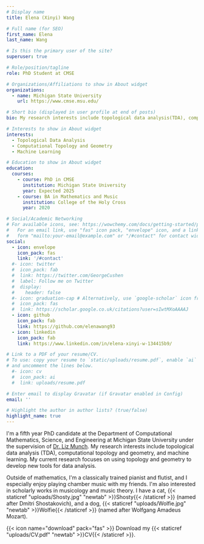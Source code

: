 ```yaml
---
# Display name
title: Elena (Xinyi) Wang

# Full name (for SEO)
first_name: Elena
last_name: Wang

# Is this the primary user of the site?
superuser: true

# Role/position/tagline
role: PhD Student at CMSE

# Organizations/Affiliations to show in About widget
organizations:
  - name: Michigan State University
    url: https://www.cmse.msu.edu/

# Short bio (displayed in user profile at end of posts)
bio: My research interests include topological data analysis(TDA), computational topology and geometry, and machine learning.

# Interests to show in About widget
interests:
  - Topological Data Analysis
  - Computational Topology and Geometry
  - Machine Learning

# Education to show in About widget
education:
  courses:
    - course: PhD in CMSE
      institution: Michigan State University
      year: Expected 2025
    - course: BA in Mathematics and Music
      institution: College of the Holy Cross
      year: 2020

# Social/Academic Networking
# For available icons, see: https://wowchemy.com/docs/getting-started/page-builder/#icons
#   For an email link, use "fas" icon pack, "envelope" icon, and a link in the
#   form "mailto:your-email@example.com" or "/#contact" for contact widget.
social:
  - icon: envelope
    icon_pack: fas
    link: '/#contact'
  #- icon: twitter
  #  icon_pack: fab
  #  link: https://twitter.com/GeorgeCushen
  #  label: Follow me on Twitter
  #  display:
  #    header: false
  #- icon: graduation-cap # Alternatively, use `google-scholar` icon from `ai` icon pack
  #  icon_pack: fas
  #  link: https://scholar.google.co.uk/citations?user=sIwtMXoAAAAJ
  - icon: github
    icon_pack: fab
    link: https://github.com/elenawang93
  - icon: linkedin
    icon_pack: fab
    link: https://www.linkedin.com/in/elena-xinyi-w-134415b9/

# Link to a PDF of your resume/CV.
# To use: copy your resume to `static/uploads/resume.pdf`, enable `ai` icons in `params.yaml`,
# and uncomment the lines below.
  #- icon: cv
  #  icon_pack: ai
  #  link: uploads/resume.pdf

# Enter email to display Gravatar (if Gravatar enabled in Config)
email: ''

# Highlight the author in author lists? (true/false)
highlight_name: true
---
```


I'm a fifth year PhD candidate at the Department of Computational Mathematics, Science, and Engineering at Michigan State University under the supervision of [Dr. Liz Munch](https://elizabethmunch.com/). My research interests include topological data analysis (TDA), computational topology and geometry, and machine learning. My current research focuses on using topology and geometry to develop new tools for data analysis.

Outside of mathematics, I'm a classically trained pianist and flutist, and I especially enjoy playing chamber music with my friends. I'm also interested in scholarly works in musicology and music theory. I have a cat, {{< staticref "uploads/Shosty.jpg" "newtab" >}}Shosty{{< /staticref >}} (named after Dmitri Shostakovich), and a dog, {{< staticref "uploads/Wolfie.jpg" "newtab" >}}Wolfie{{< /staticref >}} (named after Wolfgang Amadeus Mozart).

{{< icon name="download" pack="fas" >}} Download my {{< staticref "uploads/CV.pdf" "newtab" >}}CV{{< /staticref >}}.
